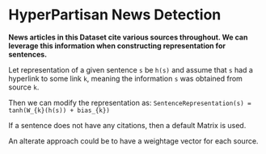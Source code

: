 # HyperPartisan News Detection

**News articles in this Dataset cite various sources throughout. We can leverage this information when constructing representation for sentences.**

Let representation of a given sentence `s` be `h(s)` and assume that `s` had a hyperlink to some link `k`, meaning the information `s` was obtained from source `k`. 

Then we can modify the representation as:
`SentenceRepresentation(s) = tanh(W_{k}(h(s)) + bias_{k})`

If a sentence does not have any citations, then a default Matrix is used.

An alterate approach could be to have a weightage vector for each source.
